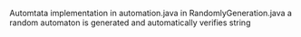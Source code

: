 Automtata implementation in automation.java
in RandomlyGeneration.java a random automaton is generated and automatically verifies string 
